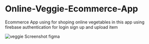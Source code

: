 # Online-Veggie-Ecommerce-App
Ecommerce App using for shoping online vegetables in this app using firebase authentication for login sign up and upload item 

![veggie Screenshot figma](https://user-images.githubusercontent.com/54764818/89099200-2fce4f00-d40b-11ea-88f7-c61e2bdf3dab.png)
